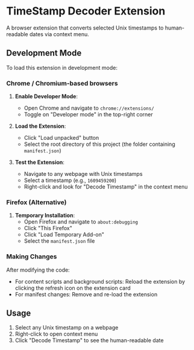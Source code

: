 # TimeStamp Decoder Extension

A browser extension that converts selected Unix timestamps to human-readable dates via context menu.

## Development Mode

To load this extension in development mode:

### Chrome / Chromium-based browsers

1. **Enable Developer Mode**:

   - Open Chrome and navigate to `chrome://extensions/`
   - Toggle on "Developer mode" in the top-right corner

2. **Load the Extension**:

   - Click "Load unpacked" button
   - Select the root directory of this project (the folder containing `manifest.json`)

3. **Test the Extension**:
   - Navigate to any webpage with Unix timestamps
   - Select a timestamp (e.g., `1609459200`)
   - Right-click and look for "Decode Timestamp" in the context menu

### Firefox (Alternative)

1. **Temporary Installation**:
   - Open Firefox and navigate to `about:debugging`
   - Click "This Firefox"
   - Click "Load Temporary Add-on"
   - Select the `manifest.json` file

### Making Changes

After modifying the code:

- For content scripts and background scripts: Reload the extension by clicking the refresh icon on the extension card
- For manifest changes: Remove and re-load the extension

## Usage

1. Select any Unix timestamp on a webpage
2. Right-click to open context menu
3. Click "Decode Timestamp" to see the human-readable date
